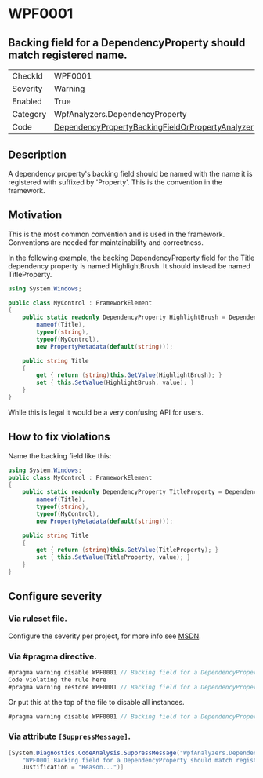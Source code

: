 ﻿# WPF0001
## Backing field for a DependencyProperty should match registered name.

<!-- start generated table -->
<table>
  <tr>
    <td>CheckId</td>
    <td>WPF0001</td>
  </tr>
  <tr>
    <td>Severity</td>
    <td>Warning</td>
  </tr>
  <tr>
    <td>Enabled</td>
    <td>True</td>
  </tr>
  <tr>
    <td>Category</td>
    <td>WpfAnalyzers.DependencyProperty</td>
  </tr>
  <tr>
    <td>Code</td>
    <td><a href="https://github.com/DotNetAnalyzers/WpfAnalyzers/blob/master/WpfAnalyzers/NodeAnalyzers/DependencyPropertyBackingFieldOrPropertyAnalyzer.cs">DependencyPropertyBackingFieldOrPropertyAnalyzer</a></td>
  </tr>
</table>
<!-- end generated table -->

## Description

A dependency property's backing field should be named with the name it is registered with suffixed by 'Property'.
This is the convention in the framework.

## Motivation

This is the most common convention and is used in the framework. Conventions are needed for maintainability and correctness.

In the following example, the backing DependencyProperty field for the Title dependency property is named HighlightBrush. It should instead be named TitleProperty.

```C#
using System.Windows;

public class MyControl : FrameworkElement
{
    public static readonly DependencyProperty HighlightBrush = DependencyProperty.Register(
        nameof(Title),
        typeof(string),
        typeof(MyControl),
        new PropertyMetadata(default(string)));

    public string Title
    {
        get { return (string)this.GetValue(HighlightBrush); }
        set { this.SetValue(HighlightBrush, value); }
    }
}
```

While this is legal it would be a very confusing API for users.

## How to fix violations

Name the backing field like this:

```C#
using System.Windows;
public class MyControl : FrameworkElement
{
    public static readonly DependencyProperty TitleProperty = DependencyProperty.Register(
        nameof(Title),
        typeof(string),
        typeof(MyControl),
        new PropertyMetadata(default(string)));

    public string Title
    {
        get { return (string)this.GetValue(TitleProperty); }
        set { this.SetValue(TitleProperty, value); }
    }
}
```

<!-- start generated config severity -->
## Configure severity

### Via ruleset file.

Configure the severity per project, for more info see [MSDN](https://msdn.microsoft.com/en-us/library/dd264949.aspx).

### Via #pragma directive.
```C#
#pragma warning disable WPF0001 // Backing field for a DependencyProperty should match registered name.
Code violating the rule here
#pragma warning restore WPF0001 // Backing field for a DependencyProperty should match registered name.
```

Or put this at the top of the file to disable all instances.
```C#
#pragma warning disable WPF0001 // Backing field for a DependencyProperty should match registered name.
```

### Via attribute `[SuppressMessage]`.

```C#
[System.Diagnostics.CodeAnalysis.SuppressMessage("WpfAnalyzers.DependencyProperty", 
    "WPF0001:Backing field for a DependencyProperty should match registered name.", 
    Justification = "Reason...")]
```
<!-- end generated config severity -->
